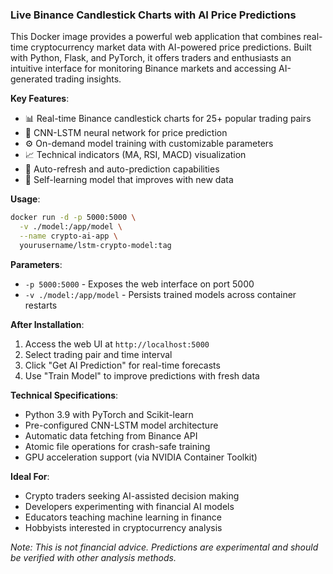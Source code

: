 ### Live Binance Candlestick Charts with AI Price Predictions

This Docker image provides a powerful web application that combines real-time cryptocurrency market data with AI-powered price predictions. Built with Python, Flask, and PyTorch, it offers traders and enthusiasts an intuitive interface for monitoring Binance markets and accessing AI-generated trading insights.

**Key Features**:
- 📊 Real-time Binance candlestick charts for 25+ popular trading pairs
- 🤖 CNN-LSTM neural network for price prediction
- ⚙️ On-demand model training with customizable parameters
- 📈 Technical indicators (MA, RSI, MACD) visualization
- 🔄 Auto-refresh and auto-prediction capabilities
- 🧠 Self-learning model that improves with new data

**Usage**:
```bash
docker run -d -p 5000:5000 \
  -v ./model:/app/model \
  --name crypto-ai-app \
  yourusername/lstm-crypto-model:tag
```

**Parameters**:
- `-p 5000:5000` - Exposes the web interface on port 5000
- `-v ./model:/app/model` - Persists trained models across container restarts

**After Installation**:
1. Access the web UI at `http://localhost:5000`
2. Select trading pair and time interval
3. Click "Get AI Prediction" for real-time forecasts
4. Use "Train Model" to improve predictions with fresh data

**Technical Specifications**:
- Python 3.9 with PyTorch and Scikit-learn
- Pre-configured CNN-LSTM model architecture
- Automatic data fetching from Binance API
- Atomic file operations for crash-safe training
- GPU acceleration support (via NVIDIA Container Toolkit)

**Ideal For**:
- Crypto traders seeking AI-assisted decision making
- Developers experimenting with financial AI models
- Educators teaching machine learning in finance
- Hobbyists interested in cryptocurrency analysis

*Note: This is not financial advice. Predictions are experimental and should be verified with other analysis methods.*
